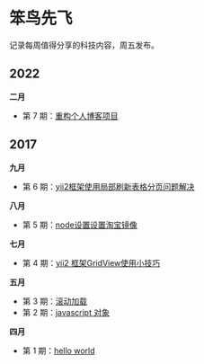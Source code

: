 # 笨鸟先飞

记录每周值得分享的科技内容，周五发布。

## 2022

**二月**

- 第 7 期：[重构个人博客项目](issue-7.md)

## 2017

**九月**

- 第 6 期：[yii2框架使用局部刷新表格分页问题解决](issue-6.md)

**八月**

- 第 5 期：[node设置设置淘宝镜像](issue-5.md)

**七月**

- 第 4 期：[yii2 框架GridView使用小技巧](issue-4.md)

**五月**

- 第 3 期：[滚动加载](issue-3.md)
- 第 2 期：[javascript 对象](issue-2.md)

**四月**

- 第 1 期：[hello world](issue-1.md)